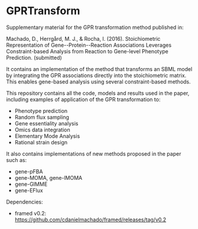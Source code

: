 # GPRTransform

Supplementary material for the GPR transformation method published in:

Machado, D., Herrgård, M. J., & Rocha, I. (2016). Stoichiometric Representation of Gene--Protein--Reaction Associations Leverages Constraint-based Analysis from Reaction to Gene-level Phenotype Prediction. (submitted)

It contains an implementation of the method that transforms an SBML model by integrating the GPR associations directly into the stoichiometric matrix. This enables gene-based analysis using several constraint-based methods.

This repository contains all the code, models and results used in the paper, including examples of application of the GPR transformation to:

+ Phenotype prediction
+ Random flux sampling
+ Gene essentiality analysis
+ Omics data integration
+ Elementary Mode Analysis
+ Rational strain design

It also contains implementations of new methods proposed in the paper such as:

+ gene-pFBA
+ gene-MOMA, gene-lMOMA
+ gene-GIMME
+ gene-EFlux

Dependencies:

+ framed v0.2: https://github.com/cdanielmachado/framed/releases/tag/v0.2
